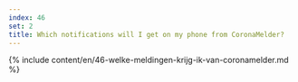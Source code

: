 ```yaml
---
index: 46
set: 2
title: Which notifications will I get on my phone from CoronaMelder?
---
```

{% include content/en/46-welke-meldingen-krijg-ik-van-coronamelder.md %}
